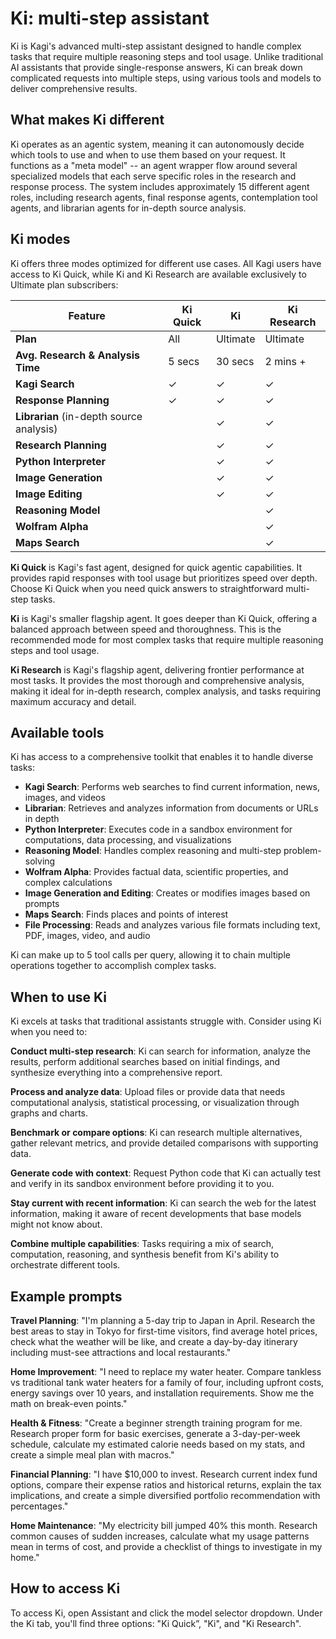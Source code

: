 # Ki: multi-step assistant

Ki is Kagi's advanced multi-step assistant designed to handle complex tasks that require multiple reasoning steps and tool usage. Unlike traditional AI assistants that provide single-response answers, Ki can break down complicated requests into multiple steps, using various tools and models to deliver comprehensive results.

## What makes Ki different

Ki operates as an agentic system, meaning it can autonomously decide which tools to use and when to use them based on your request. It functions as a "meta model" -- an agent wrapper flow around several specialized models that each serve specific roles in the research and response process. The system includes approximately 15 different agent roles, including research agents, final response agents, contemplation tool agents, and librarian agents for in-depth source analysis.

## Ki modes

Ki offers three modes optimized for different use cases. All Kagi users have access to Ki Quick, while Ki and Ki Research are available exclusively to Ultimate plan subscribers:

| Feature | Ki Quick | Ki | Ki Research |
|------|---------|-------|------------|
| **Plan** | All | Ultimate | Ultimate |
| **Avg. Research & Analysis Time** | 5 secs | 30 secs | 2 mins + |
| **Kagi Search** | ✓ | ✓ | ✓ |
| **Response Planning** | ✓ | ✓ | ✓ |
| **Librarian** (in-depth source analysis) |  | ✓ | ✓ |
| **Research Planning** |  | ✓ | ✓ |
| **Python Interpreter** |  | ✓ | ✓ |
| **Image Generation** |  | ✓ | ✓ |
| **Image Editing** |  | ✓ | ✓ |
| **Reasoning Model** |  |  | ✓ |
| **Wolfram Alpha** |  |  | ✓ |
| **Maps Search** |  |  | ✓ |

**Ki Quick** is Kagi's fast agent, designed for quick agentic capabilities. It provides rapid responses with tool usage but prioritizes speed over depth. Choose Ki Quick when you need quick answers to straightforward multi-step tasks.

**Ki** is Kagi's smaller flagship agent. It goes deeper than Ki Quick, offering a balanced approach between speed and thoroughness. This is the recommended mode for most complex tasks that require multiple reasoning steps and tool usage.

**Ki Research** is Kagi's flagship agent, delivering frontier performance at most tasks. It provides the most thorough and comprehensive analysis, making it ideal for in-depth research, complex analysis, and tasks requiring maximum accuracy and detail.

## Available tools

Ki has access to a comprehensive toolkit that enables it to handle diverse tasks:

- **Kagi Search**: Performs web searches to find current information, news, images, and videos
- **Librarian**: Retrieves and analyzes information from documents or URLs in depth
- **Python Interpreter**: Executes code in a sandbox environment for computations, data processing, and visualizations
- **Reasoning Model**: Handles complex reasoning and multi-step problem-solving
- **Wolfram Alpha**: Provides factual data, scientific properties, and complex calculations
- **Image Generation and Editing**: Creates or modifies images based on prompts
- **Maps Search**: Finds places and points of interest
- **File Processing**: Reads and analyzes various file formats including text, PDF, images, video, and audio

Ki can make up to 5 tool calls per query, allowing it to chain multiple operations together to accomplish complex tasks.

## When to use Ki

Ki excels at tasks that traditional assistants struggle with. Consider using Ki when you need to:

**Conduct multi-step research**: Ki can search for information, analyze the results, perform additional searches based on initial findings, and synthesize everything into a comprehensive report.

**Process and analyze data**: Upload files or provide data that needs computational analysis, statistical processing, or visualization through graphs and charts.

**Benchmark or compare options**: Ki can research multiple alternatives, gather relevant metrics, and provide detailed comparisons with supporting data.

**Generate code with context**: Request Python code that Ki can actually test and verify in its sandbox environment before providing it to you.

**Stay current with recent information**: Ki can search the web for the latest information, making it aware of recent developments that base models might not know about.

**Combine multiple capabilities**: Tasks requiring a mix of search, computation, reasoning, and synthesis benefit from Ki's ability to orchestrate different tools.

## Example prompts

**Travel Planning**: "I'm planning a 5-day trip to Japan in April. Research the best areas to stay in Tokyo for first-time visitors, find average hotel prices, check what the weather will be like, and create a day-by-day itinerary including must-see attractions and local restaurants."

**Home Improvement**: "I need to replace my water heater. Compare tankless vs traditional tank water heaters for a family of four, including upfront costs, energy savings over 10 years, and installation requirements. Show me the math on break-even points."

**Health & Fitness**: "Create a beginner strength training program for me. Research proper form for basic exercises, generate a 3-day-per-week schedule, calculate my estimated calorie needs based on my stats, and create a simple meal plan with macros."

**Financial Planning**: "I have $10,000 to invest. Research current index fund options, compare their expense ratios and historical returns, explain the tax implications, and create a simple diversified portfolio recommendation with percentages."

**Home Maintenance**: "My electricity bill jumped 40% this month. Research common causes of sudden increases, calculate what my usage patterns mean in terms of cost, and provide a checklist of things to investigate in my home."

## How to access Ki

To access Ki, open Assistant and click the model selector dropdown. Under the Ki tab, you'll find three options: "Ki Quick”, "Ki", and "Ki Research".
